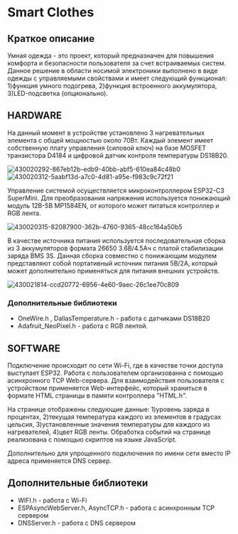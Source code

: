 # Smart Сlothes

## **Краткое описание**
Умная одежда - это проект, который предназначен для повышения комфорта и безопасности пользователя за счет встраиваемых систем. Данное решение в области носимой электроники выполнено в виде одежды с управляемыми свойствами и имеет следующий функционал: 1)функция умного подогрева, 2)функция встроенного аккумулятора, 3)LED-подсветка (опционально).  

## **HARDWARE**
На данный момент в устройстве установлено 3 нагревательных элемента с общей мощностью около 70Вт. Каждый элемент имеет собственную плату управления (силовой ключ) на базе MOSFET транзистора D4184 и цифровой датчик контроля температуры DS18В20. 

![430020292-867eb12b-edb9-40bb-abf5-610ea84c48b0](https://github.com/user-attachments/assets/ee67bf26-9256-4c05-b8bb-45ea9aceff26)
![430020312-5aabf13d-a7c0-4d81-a95e-f983c9c72f21](https://github.com/user-attachments/assets/39217fce-4a1d-4a0b-8506-62f13f6ea73b)

Управление системой осуществляется микроконтроллером ESP32-C3 SuperMini. Для преобразования напряжения используется понижающий модуль 12В-5В MP1584EN, от которого может питаться контроллер и RGB лента.

![430020315-82087900-362b-4760-9365-48cc164a50b5](https://github.com/user-attachments/assets/946668ff-f4bf-4225-bb5a-e4eb56c366a6)

В качестве источника питания используется последовательная сборка из 3 аккумуляторов формата 26650 3.6В/4.5Aч с платой стабилизации заряда BMS 3S. Данная сборка совместно с понижающим модулем представляют собой портативный источник питания 5В/2А, который может дополнительно применяться для питания внешних устройств.

![430021814-ccd20772-6956-4e60-9aec-26c1ee70c809](https://github.com/user-attachments/assets/57d41438-6a54-4668-af8a-64681d71a6c1)
### **Дополнительные библиотеки**
* OneWire.h , DallasTemperature.h - работа с датчиками DS18B20
* Adafruit_NeoPixel.h - работа с RGB лентой.
## **SOFTWARE**

Подключение происходит по сети Wi-Fi, где в качестве точки доступа выступает ESP32. Работа с пользователем организованна с помощью асинхронного TCP Web-сервера.
Для взаимодействия пользователя с устройством применяется Web-интерфейс, который храниться в формате HTML страницы в памяти контроллера "HTML.h".



На странице отображены следующие данные: 1)уровень заряда в процентах, 2)текущая температура каждого из элементов в градусах цельсия, 3)установленные значения температуры для каждого из нагревателей, 4)цвет RGB ленты.
Обработка событий на странице реализована с помощью скриптов на языке JavaScript.

Дополнительно для упрощенного подключения по имени сети вместо IP адреса применяется DNS сервер.

## **Дополнительные библиотеки**
* WIFI.h - работа с Wi-Fi
* ESPAsyncWebServer.h, AsyncTCP.h - работа с асинхронным TCP сервером
* DNSServer.h - работа с DNS сервером
